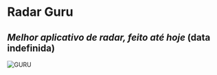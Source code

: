 # Radar Guru
## _Melhor aplicativo de radar, feito até hoje_ (data indefinida)

![GURU](https://i.imgur.com/5sOp6yF.png)
